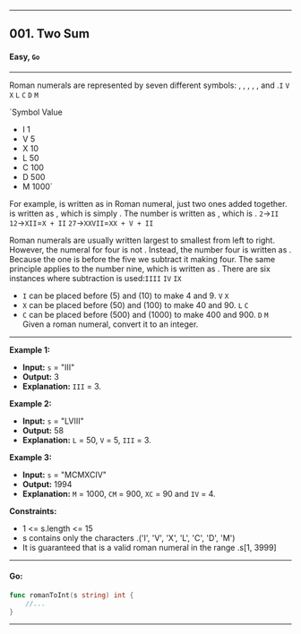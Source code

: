 ___
## 001. Two Sum 
#### Easy, **`Go`**

___
Roman numerals are represented by seven different symbols: , , , , , and .`I` `V` `X` `L` `C` `D` `M`

`Symbol     Value
* I           1
* V           5
* X           10
* L           50
* C           100
* D           500
* M           1000`

For example,  is written as  in Roman numeral, just two ones added together. is written as , which is simply . The number is written as , which is .
`2`->`II`
`12`->`XII`=`X + II`
`27`->`XXVII`=`XX + V + II`

Roman numerals are usually written largest to smallest from left to right. However, the numeral for four is not . Instead, the number four is
written as . Because the one is before the five we subtract it making four. The same principle applies to the number nine, which is written as . 
There are six instances where subtraction is used:`IIII` `IV` `IX`

* `I` can be placed before (5) and (10) to make 4 and 9. `V` `X`
* `X` can be placed before (50) and (100) to make 40 and 90. `L` `C`
* `C` can be placed before (500) and (1000) to make 400 and 900. `D` `M`
Given a roman numeral, convert it to an integer.

 
___
**Example 1:**

* **Input:** `s` = "III"
* **Output:** 3
* **Explanation:** `III` = 3.

**Example 2:**

* **Input:** `s` = "LVIII"
* **Output:** 58
* **Explanation:** `L` = 50, `V` = 5, `III` = 3.

**Example 3:**

* **Input:** `s` = "MCMXCIV"
* **Output:** 1994
* **Explanation:** `M` = 1000, `CM` = 900, `XC` = 90 and `IV` = 4.
 

**Constraints:**

* 1 <= s.length <= 15
* s contains only the characters .('I', 'V', 'X', 'L', 'C', 'D', 'M')
* It is guaranteed that is a valid roman numeral in the range .s[1, 3999]
---
#### Go:
```Go
func romanToInt(s string) int {
    //...
}
```
---
